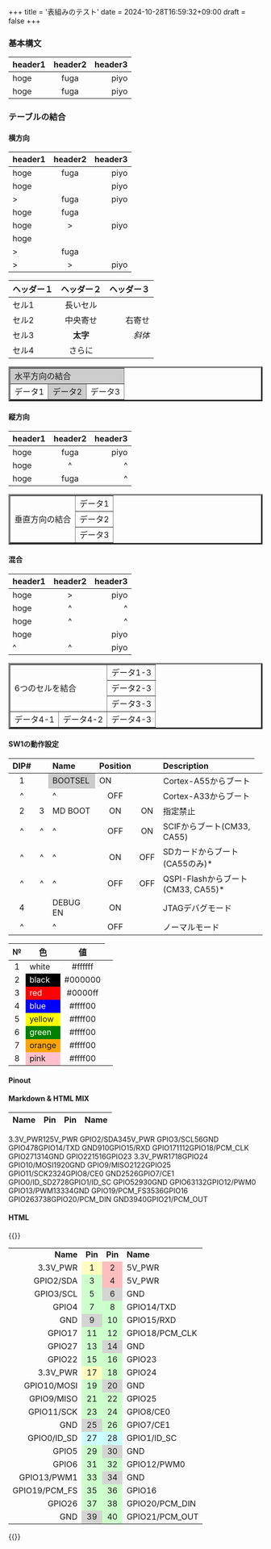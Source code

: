 +++
title = '表組みのテスト'
date = 2024-10-28T16:59:32+09:00
draft = false
+++

### 基本構文

|header1|header2|header3|
|:------|:-----:|------:|
|hoge   |fuga   |piyo   |
|hoge   |fuga   |piyo   |

### テーブルの結合
#### 横方向

|header1|header2|header3|
|:------|:-----:|------:|
|hoge   |fuga   |piyo   |
|hoge   |       |piyo   |
|>      |fuga   |piyo   |
|hoge   |fuga   |       |
|hoge   |>      |piyo   |
|hoge   |       |       |
|>      |fuga   |       |
|>      |>      |piyo   |

|ヘッダー１| ヘッダー２|ヘッダー３|
| :--- | :---: | ---: |
|セル1|長いセル||
|セル2|中央寄せ|右寄せ|
|セル3|**太字**|*斜体*|
|セル4|さらに||

<table border="3">
<tr bgcolor="#cccccc">
<td colspan="3">水平方向の結合</td>
</tr>
<tr>
<td>データ1</td>
<td bgcolor="#cccccc">データ2</td>
<td>データ3</td>
</tr>
</table>

#### 縦方向

|header1|header2|header3|
|:------|:-----:|------:|
|hoge   |fuga   |piyo   |
|hoge   |^      |^      |
|hoge   |fuga   |^      |

<table border="3">
<tr>
<td rowspan="3">垂直方向の結合</td>
<td>データ1</td>
</tr>
<tr>
<td>データ2</td>
</tr>
<tr>
<td>データ3</td>
</tr>
</table>

#### 混合

|header1|header2|header3|
|:------|:-----:|------:|
|hoge   |>      |piyo   |
|hoge   |^      |^      |
|hoge   |^      |^      |
|hoge   |       |piyo   |
|^      |^      |piyo   |

<table border="3">
<tr>
<td colspan="2" rowspan="3">6つのセルを結合</td>
<td>データ1-3</td>
</tr>
<tr>
<td>データ2-3</td>
</tr>
<tr>
<td>データ3-3</td>
</tr>
<tr>
<td>データ4-1</td>
<td>データ4-2</td>
<td>データ4-3</td>
</tr>
</table>

#### SW1の動作設定
|DIP#||Name|Position|| Description|
|:---:|:---:|:---|:---:|:---:|:---|
|1|<td bgcolor="#cccccc"> BOOTSEL|ON||Cortex-A55からブート|
|^||^|OFF||Cortex-A33からブート|
|2|3|MD BOOT|ON|ON|指定禁止|
|^|^|^|OFF|ON|SCIFからブート(CM33, CA55)|
|^|^|^|ON|OFF|SDカードからブート(CA55のみ)*|
|^|^|^|OFF|OFF|QSPI-Flashからブート(CM33, CA55)*|
|4||DEBUG EN|ON||JTAGデバグモード|
|^||^|OFF||ノーマルモード|






|№|色|値|
|:-:|:-:|:-:|
|1<td bgcolor=white>white|#ffffff|
|2<td bgcolor=black><font color=white>black|#000000|
|3<td bgcolor=red><font color=white>red|#0000ff|
|4<td bgcolor=blue><font color=white>blue|#ffff00|
|5<td bgcolor=yellow>yellow|#ffff00|
|6<td bgcolor=green><font color=white>green|#ffff00|
|7<td bgcolor=orange>orange|#ffff00|
|8<td bgcolor=pink>pink|#ffff00|


#### Pinout

#### Markdown & HTML MIX

|Name|Pin|Pin|Name|
|---:|:---|:---:|:---|
3.3V_PWR<td align="center" bgcolor="fffcc">1<td align="center" bgcolor="febebe">2<td align="left">5V_PWR
GPIO2/SDA<td align="center" bgcolor="ccffcc">3<td align="center" bgcolor="febebe">4<td align="left">5V_PWR
GPIO3/SCL<td align="center" bgcolor="ccffcc">5<td align="center" bgcolor="d4d5d2">6<td align="left">GND
GPIO4<td align="center" bgcolor="ccffcc">7<td align="center" bgcolor="ccffcc">8<td align="left">GPIO14/TXD
GND<td align="center" bgcolor="d4d5d2">9<td align="center" bgcolor="ccffcc">10<td align="left">GPIO15/RXD
GPIO17<td align="center" bgcolor="ccffcc">11<td align="center" bgcolor="ccffcc">12<td align="left">GPIO18/PCM_CLK
GPIO27<td align="center" bgcolor="ccffcc">13<td align="center" bgcolor="d4d5d2">14<td align="left">GND
GPIO22<td align="center" bgcolor="ccffcc">15<td align="center" bgcolor="ccffcc">16<td align="left">GPIO23
3.3V_PWR<td align="center" bgcolor="fffcc">17<td align="center" bgcolor="ccffcc">18<td align="left">GPIO24
GPIO10/MOSI<td align="center" bgcolor="ccffcc">19<td align="center" bgcolor="d4d5d2">20<td align="left">GND
GPIO9/MISO<td align="center" bgcolor="ccffcc">21<td align="center" bgcolor="ccffcc">22<td align="left">GPIO25
GPIO11/SCK<td align="center" bgcolor="ccffcc">23<td align="center" bgcolor="ccffcc">24<td align="left">GPIO8/CE0
GND<td align="center" bgcolor="d4d5d2">25<td align="center" bgcolor="ccffcc">26<td align="left">GPIO7/CE1
GPIO0/ID_SD<td align="center" bgcolor="ccffff">27<td align="center" bgcolor="ccffff">28<td align="left">GPIO1/ID_SC
GPIO5<td align="center" bgcolor="ccffcc">29<td align="center" bgcolor="d4d5d2">30<td align="left">GND
GPIO6<td align="center" bgcolor="ccffcc">31<td align="center" bgcolor="ccffcc">32<td align="left">GPIO12/PWM0
GPIO13/PWM1<td align="center" bgcolor="ccffcc">33<td align="center" bgcolor="d4d5d2">34<td align="left">GND
GPIO19/PCM_FS<td align="center" bgcolor="ccffcc">35<td align="center" bgcolor="ccffcc">36<td align="left">GPIO16
GPIO26<td align="center" bgcolor="ccffcc">37<td align="center" bgcolor="ccffcc">38<td align="left">GPIO20/PCM_DIN
GND<td align="center" bgcolor="d4d5d2">39<td align="center" bgcolor="ccffcc">40<td align="left">GPIO21/PCM_OUT


#### HTML
{{<html>}}
<table>
<tr>
<td align="right"><b>Name
<td align="center"><b>Pin
<td align="center"><b>Pin
<td align="left"><b>Name
<tr>
<td align="right">3.3V_PWR
<td align="center" bgcolor="fffcc">1
<td align="center" bgcolor="febebe">2
<td align="left">5V_PWR
<tr>
<td align="right">GPIO2/SDA
<td align="center" bgcolor="ccffcc">3<td align="center" bgcolor="febebe">4
<td align="left">5V_PWR
<tr>
<td align="right">GPIO3/SCL
<td align="center" bgcolor="ccffcc">5
<td align="center" bgcolor="d4d5d2">6
<td align="left">GND
<tr>
<td align="right">GPIO4
<td align="center" bgcolor="ccffcc">7
<td align="center" bgcolor="ccffcc">8
<td align="left">GPIO14/TXD
<tr>
<td align="right">GND
<td align="center" bgcolor="d4d5d2">9
<td align="center" bgcolor="ccffcc">10
<td align="left">GPIO15/RXD
<tr>
<td align="right">GPIO17<td align="center" bgcolor="ccffcc">11
<td align="center" bgcolor="ccffcc">12
<td align="left">GPIO18/PCM_CLK
<tr>
<td align="right">GPIO27<td align="center" bgcolor="ccffcc">13
<td align="center" bgcolor="d4d5d2">14
<td align="left">GND
<tr>
<td align="right">GPIO22
<td align="center" bgcolor="ccffcc">15
<td align="center" bgcolor="ccffcc">16
<td align="left">GPIO23
<tr>
<td align="right">3.3V_PWR
<td align="center" bgcolor="fffcc">17
<td align="center" bgcolor="ccffcc">18
<td align="left">GPIO24
<tr>
<td align="right">GPIO10/MOSI<td align="center" bgcolor="ccffcc">19
<td align="center" bgcolor="d4d5d2">20
<td align="left">GND
<tr>
<td align="right">GPIO9/MISO<td align="center" bgcolor="ccffcc">21
<td align="center" bgcolor="ccffcc">22
<td align="left">GPIO25
<tr>
<td align="right">GPIO11/SCK
<td align="center" bgcolor="ccffcc">23
<td align="center" bgcolor="ccffcc">24
<td align="left">GPIO8/CE0
<tr>
<td align="right">GND<td align="center" bgcolor="d4d5d2">25
<td align="center" bgcolor="ccffcc">26
<td align="left">GPIO7/CE1
<tr>
<td align="right">GPIO0/ID_SD<td align="center" bgcolor="ccffff">27
<td align="center" bgcolor="ccffff">28
<td align="left">GPIO1/ID_SC
<tr>
<td align="right">GPIO5<td align="center" bgcolor="ccffcc">29
<td align="center" bgcolor="d4d5d2">30
<td align="left">GND
<tr>
<td align="right">GPIO6
<td align="center" bgcolor="ccffcc">31
<td align="center" bgcolor="ccffcc">32
<td align="left">GPIO12/PWM0
<tr>
<td align="right">GPIO13/PWM1
<td align="center" bgcolor="ccffcc">33
<td align="center" bgcolor="d4d5d2">34
<td align="left">GND
<tr>
<td align="right">GPIO19/PCM_FS
<td align="center" bgcolor="ccffcc">35
<td align="center" bgcolor="ccffcc">36
<td align="left">GPIO16
<tr>
<td align="right">GPIO26
<td align="center" bgcolor="ccffcc">37
<td align="center" bgcolor="ccffcc">38
<td align="left">GPIO20/PCM_DIN
<tr>
<td align="right">GND
<td align="center" bgcolor="d4d5d2">39
<td align="center" bgcolor="ccffcc">40
<td align="left">GPIO21/PCM_OUT
</table>
{{</html>}}
